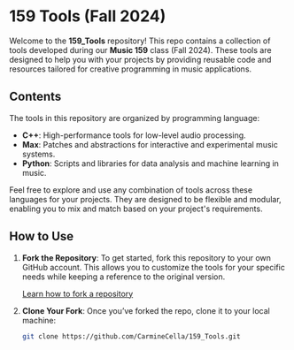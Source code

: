 # 159 Tools (Fall 2024)

Welcome to the **159_Tools** repository! This repo contains a collection of tools developed during our **Music 159** class (Fall 2024). These tools are designed to help you with your projects by providing reusable code and resources tailored for creative programming in music applications.

## Contents

The tools in this repository are organized by programming language:

- **C++**: High-performance tools for low-level audio processing.
- **Max**: Patches and abstractions for interactive and experimental music systems.
- **Python**: Scripts and libraries for data analysis and machine learning in music.

Feel free to explore and use any combination of tools across these languages for your projects. They are designed to be flexible and modular, enabling you to mix and match based on your project's requirements.

## How to Use

1. **Fork the Repository**: To get started, fork this repository to your own GitHub account. This allows you to customize the tools for your specific needs while keeping a reference to the original version.
   
   [Learn how to fork a repository](https://docs.github.com/en/get-started/quickstart/fork-a-repo)

2. **Clone Your Fork**: Once you’ve forked the repo, clone it to your local machine:
   ```bash
   git clone https://github.com/CarmineCella/159_Tools.git
